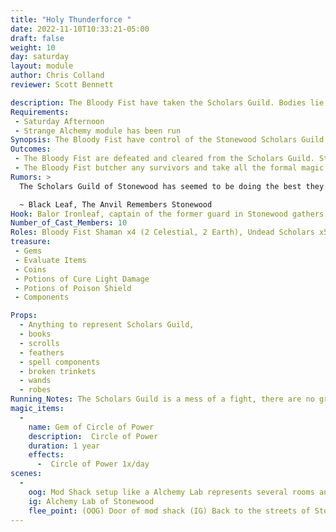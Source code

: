 ```yaml
---
title: "Holy Thunderforce "
date: 2022-11-10T10:33:21-05:00
draft: false
weight: 10
day: saturday
layout: module
author: Chris Colland
reviewer: Scott Bennett

description: The Bloody Fist have taken the Scholars Guild. Bodies lie among the halls of the Scholars guild from a fierce battle but in the end the Bloody Fist were too much.
Requirements: 
 - Saturday Afternoon
 - Strange Alchemy module has been run
Synopsis: The Bloody Fist have control of the Stonewood Scholars Guild. This was the biggest setback in terms of casaulties the Bloody Fist suffered thus far. Most of the troops in here now are casters and the undead scholars who fell during the fighting. The Bloody Fist is desperate, they have created a horde of undead since only their Shamans remain.
Outcomes: 
 - The Bloody Fist are defeated and cleared from the Scholars Guild. Stopping them allows the remaining Scholars to return and care for the dead
 - The Bloody Fist butcher any survivors and take all the formal magic scrolls/tomes/books/magic items they can find back to camp to redistribute.
Rumors: > 
  The Scholars Guild of Stonewood has seemed to be doing the best they have in months; surprising considering our situation here. They are working under the table to heal wounded soldiers and travelers. The celestial scholars have been offering protectives for the citizens if they have been attacked lately. They must be close to kicking the keg. I don’t know how they are doing so well with so few.

  ~ Black Leaf, The Anvil Remembers Stonewood
Hook: Balor Ironleaf, captain of the former guard in Stonewood gathers a small band of low adventures 
Number_of_Cast_Members: 10
Roles: Bloody Fist Shaman x4 (2 Celestial, 2 Earth), Undead Scholars x5, Balor Ironleaf
treasure: 
 - Gems
 - Evaluate Items
 - Coins
 - Potions of Cure Light Damage
 - Potions of Poison Shield
 - Components

Props: 
  - Anything to represent Scholars Guild, 
  - books
  - scrolls
  - feathers
  - spell components 
  - broken trinkets
  - wands
  - robes
Running_Notes: The Scholars Guild is a mess of a fight, there are no grunts to protect the scholars so it’s a big spell bash. The Undead Scholars pick either Earth or Celestial (divide evenly) and just go to town, protecting themselves by any means. Use AS MANY Create Undead if PC die. Undead Scholars reset 1 time in first room and 2 times in second room. The Shamans will reset ONCE in second room. Second room uses the “loop around” mechanic. Shaman should focus on healing and disabling PCs with status effects. Celestial shaman should blow the players up with blasts. Remember Shamans can Rift on 3 count. Keep the Undead up at all costs because they are your only protection since the Scholars guild killed the Grunts. The NPCs may appear behind the players and start from outside the mod shack where they players entered to simulate being surrounded. This module is designed for more seasoned adventurers.
magic_items:
  - 
    name: Gem of Circle of Power
    description:  Circle of Power
    duration: 1 year
    effects: 
      -  Circle of Power 1x/day
scenes: 
  - 
    oog: Mod Shack setup like a Alchemy Lab represents several rooms and uses the loop around
    ig: Alchemy Lab of Stonewood
    flee_point: (OOG) Door of mod shack (IG) Back to the streets of Stonewood
---
```

















